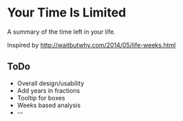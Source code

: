 # Your Time Is Limited

A summary of the time left in your life. 


Inspired by http://waitbutwhy.com/2014/05/life-weeks.html

## ToDo
* Overall design/usability
* Add years in fractions
* Tooltip for boxes
* Weeks based analysis
* --
